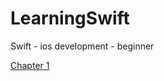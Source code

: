 # LearningSwift
Swift - ios development - beginner

[Chapter 1](https://github.com/abhi16z/LearningSwift/blob/master/ch01-basics/readme.md)
